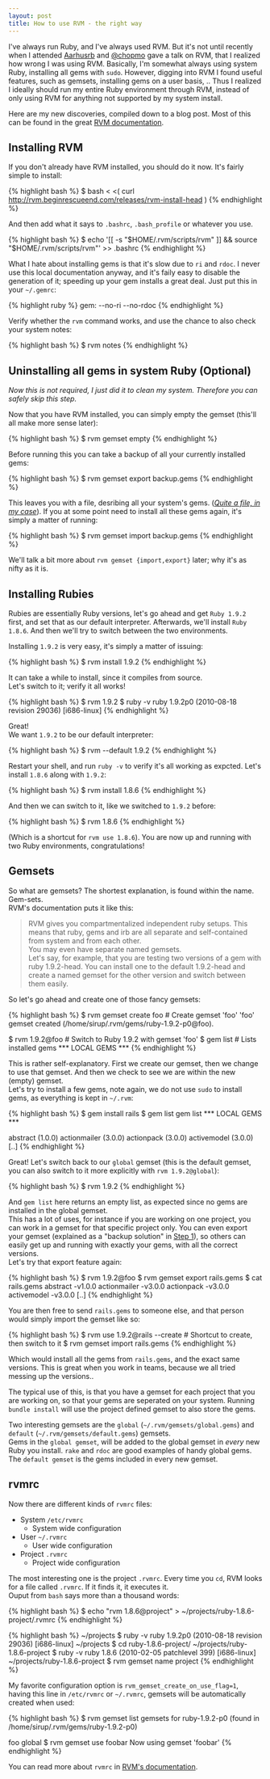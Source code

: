 ```yaml
---
layout: post
title: How to use RVM - the right way
---
```


I've always run Ruby, and I've always used RVM. But it's not until recently when I attended [Aarhusrb](http://aarhusrb.dk) and [@chopmo](http://twitter.com/chopmo) gave a talk on RVM, that I realized how wrong I was using RVM. Basically, I'm somewhat always using system Ruby, installing all gems with `sudo`. However, digging into RVM I found useful features, such as gemsets, installing gems on a user basis, ..
Thus I realized I ideally should run my entire Ruby environment through RVM, instead of only using RVM for anything not supported by my system install.  

Here are my new discoveries, compiled down to a blog post. Most of this can be found in the great [RVM documentation](http://rvm.beginrescueend.com/).

## Installing RVM

If you don't already have RVM installed, you should do it now. It's fairly simple to install:

{% highlight bash %}
$ bash < <( curl http://rvm.beginrescueend.com/releases/rvm-install-head )
{% endhighlight %}

And then add what it says to `.bashrc`, `.bash_profile` or whatever you use.

{% highlight bash %}
$ echo '[[ -s "$HOME/.rvm/scripts/rvm" ]] && source "$HOME/.rvm/scripts/rvm"' >> .bashrc
{% endhighlight %}

What I hate about installing gems is that it's slow due to `ri` and `rdoc`. I never use this local documentation anyway, and it's faily easy to disable the generation of it; speeding up your gem installs a great deal. Just put this in your `~/.gemrc`:

{% highlight ruby %}
gem: --no-ri --no-rdoc
{% endhighlight %}

Verify whether the `rvm` command works, and use the chance to also check your system notes:

{% highlight bash %}
$ rvm notes
{% endhighlight %}

## Uninstalling all gems in system Ruby (Optional)

*Now this is not required, I just did it to clean my system. Therefore you can safely skip this step.*

Now that you have RVM installed, you can simply empty the gemset (this'll all make more sense later):

{% highlight bash %}
$ rvm gemset empty
{% endhighlight %}

Before running this you can take a backup of all your currently installed gems:

{% highlight bash %}
$ rvm gemset export backup.gems
{% endhighlight %}

This leaves you with a file, desribing all your system's gems. ([*Quite a file, in my case*](http://gist.github.com/568262)). If you at some point need to install all these gems again, it's simply a matter of running:

{% highlight bash %}
$ rvm gemset import backup.gems
{% endhighlight %}

We'll talk a bit more about `rvm gemset {import,export}` later; why it's as nifty as it is.

## Installing Rubies

Rubies are essentially Ruby versions, let's go ahead and get `Ruby 1.9.2` first, and set that as our default interpreter. Afterwards, we'll install `Ruby 1.8.6`. And then we'll try to switch between the two environments.

Installing `1.9.2` is very easy, it's simply a matter of issuing:

{% highlight bash %}
$ rvm install 1.9.2
{% endhighlight %}

It can take a while to install, since it compiles from source.  
Let's switch to it; verify it all works!

{% highlight bash %}
$ rvm 1.9.2
$ ruby -v
ruby 1.9.2p0 (2010-08-18 revision 29036) [i686-linux]
{% endhighlight %}

Great!  
We want `1.9.2` to be our default interpreter:
    
{% highlight bash %}
$ rvm --default 1.9.2
{% endhighlight %}

Restart your shell, and run `ruby -v` to verify it's all working as expcted. Let's install `1.8.6` along with `1.9.2`:

{% highlight bash %}
$ rvm install 1.8.6
{% endhighlight %}

And then we can switch to it, like we switched to `1.9.2` before:

{% highlight bash %}
$ rvm 1.8.6
{% endhighlight %}

(Which is a shortcut for `rvm use 1.8.6`). You are now up and running with two Ruby environments, congratulations!

## Gemsets

So what are gemsets? The shortest explanation, is found within the name. Gem-sets.  
RVM's documentation puts it like this:

> RVM gives you compartmentalized independent ruby setups. This means that ruby, gems and irb are all separate and self-contained from system and from each other.   
> You may even have separate named gemsets.  
> Let's say, for example, that you are testing two versions of a gem with ruby 1.9.2-head. You can install one to the default 1.9.2-head and create a named gemset for the other version and switch between them easily.

So let's go ahead and create one of those fancy gemsets:

{% highlight bash %}
$ rvm gemset create foo # Create gemset 'foo'
'foo' gemset created (/home/sirup/.rvm/gems/ruby-1.9.2-p0@foo).

$ rvm 1.9.2@foo # Switch to Ruby 1.9.2 with gemset 'foo'
$ gem list # Lists installed gems
*** LOCAL GEMS ***
{% endhighlight %}

This is rather self-explanatory. First we create our gemset, then we change to use that gemset. And then we check to see we are within the new (empty) gemset.  
Let's try to install a few gems, note again, we do not use `sudo` to install gems, as everything is kept in `~/.rvm`:

{% highlight bash %}
$ gem install rails
$ gem list
gem list
*** LOCAL GEMS ***

abstract (1.0.0)
actionmailer (3.0.0)
actionpack (3.0.0)
activemodel (3.0.0)
[..]
{% endhighlight %}

Great! Let's switch back to our `global` gemset (this is the default gemset, you can also switch to it more explicitly with `rvm 1.9.2@global`):
    
{% highlight bash %}
$ rvm 1.9.2
{% endhighlight %}

And `gem list` here returns an empty list, as expected since no gems are installed in the global gemset.  
This has a lot of uses, for instance if you are working on one project, you can work in a gemset for that specific project only. You can even export your gemset (explained as a "backup solution" in [Step 1](#step1)), so others can easily get up and running with exactly your gems, with all the correct versions.  
Let's try that export feature again:

{% highlight bash %}
$ rvm 1.9.2@foo
$ rvm gemset export rails.gems
$ cat rails.gems
abstract -v1.0.0
actionmailer -v3.0.0
actionpack -v3.0.0
activemodel -v3.0.0
[..]
{% endhighlight %}

You are then free to send `rails.gems` to someone else, and that person would simply import the gemset like so:

{% highlight bash %}
$ rvm use 1.9.2@rails --create # Shortcut to create, then switch to it
$ rvm gemset import rails.gems
{% endhighlight %}

Which would install all the gems from `rails.gems`, and the exact same versions. This is great when you work in teams, because we all tried messing up the versions..  

The typical use of this, is that you have a gemset for each project that you are working on, so that your gems are seperated on your system. Running `bundle install` will use the project defined gemset to also store the gems.

Two interesting gemsets are the `global` (`~/.rvm/gemsets/global.gems`) and `default` (`~/.rvm/gemsets/default.gems`) gemsets.  
Gems in the `global gemset`, will be added to the global gemset in *every* new Ruby you install. `rake` and `rdoc` are good examples of handy global gems.  
The `default gemset` is the gems included in every new gemset.

## rvmrc

Now there are different kinds of `rvmrc` files:

* System `/etc/rvmrc`
    - System wide configuration
* User `~/.rvmrc`
    - User wide configuration
* Project `.rvmrc`
    - Project wide configuration

The most interesting one is the project `.rvmrc`. Every time you `cd`, RVM looks for a file called `.rvmrc`. If it finds it, it executes it.  
Ouput from `bash` says more than a thousand words:

{% highlight bash %}
$ echo "rvm 1.8.6@project" > ~/projects/ruby-1.8.6-project/.rvmrc
{% endhighlight %}

{% highlight bash %}
~/projects $ ruby -v
ruby 1.9.2p0 (2010-08-18 revision 29036) [i686-linux]
~/projects $ cd ruby-1.8.6-project/
~/projects/ruby-1.8.6-project $ ruby -v
ruby 1.8.6 (2010-02-05 patchlevel 399) [i686-linux]
~/projects/ruby-1.8.6-project $ rvm gemset name
project
{% endhighlight %}

My favorite configuration option is `rvm_gemset_create_on_use_flag=1`, having this line in `/etc/rvmrc` or `~/.rvmrc`, gemsets will be automatically created when used:

{% highlight bash %}
$ rvm gemset list
gemsets for ruby-1.9.2-p0 (found in /home/sirup/.rvm/gems/ruby-1.9.2-p0)

foo
global
$ rvm gemset use foobar
Now using gemset 'foobar'
{% endhighlight %}

You can read more about `rvmrc` in [RVM's documentation](http://rvm.beginrescueend.com/workflow/rvmrc/).
